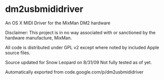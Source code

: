 # dm2usbmididriver

An OS X MIDI Driver for the MixMan DM2 hardware

Disclaimer: This project is in no way associated with or sanctioned by the hardware manufacture, MixMan.

All code is distributed under GPL v2 except where noted by included Apple source files.

Source updated for Snow Leopard on 8/31/09 Not fully tested as of yet.

Automatically exported from code.google.com/p/dm2usbmididriver
